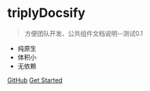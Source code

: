 

# triplyDocsify

> 方便团队开发、公共组件文档说明--测试0.1

* 纯原生
* 体积小
* 无依赖

[GitHub](https://github.com/zkgit)
[Get Started](#quick-start)